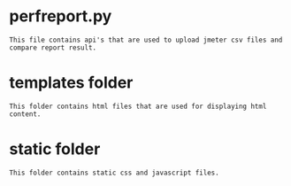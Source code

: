 # perfreport.py
```
This file contains api's that are used to upload jmeter csv files and compare report result.
```

# templates folder
```
This folder contains html files that are used for displaying html content.
```

# static folder
```
This folder contains static css and javascript files.
```






  

